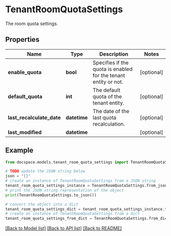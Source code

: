 # TenantRoomQuotaSettings

The room quota settings.

## Properties

Name | Type | Description | Notes
------------ | ------------- | ------------- | -------------
**enable_quota** | **bool** | Specifies if the quota is enabled for the tenant entity or not. | [optional] 
**default_quota** | **int** | The default quota of the tenant entity. | [optional] 
**last_recalculate_date** | **datetime** | The date of the last quota recalculation. | [optional] 
**last_modified** | **datetime** |  | [optional] 

## Example

```python
from docspace.models.tenant_room_quota_settings import TenantRoomQuotaSettings

# TODO update the JSON string below
json = "{}"
# create an instance of TenantRoomQuotaSettings from a JSON string
tenant_room_quota_settings_instance = TenantRoomQuotaSettings.from_json(json)
# print the JSON string representation of the object
print(TenantRoomQuotaSettings.to_json())

# convert the object into a dict
tenant_room_quota_settings_dict = tenant_room_quota_settings_instance.to_dict()
# create an instance of TenantRoomQuotaSettings from a dict
tenant_room_quota_settings_from_dict = TenantRoomQuotaSettings.from_dict(tenant_room_quota_settings_dict)
```
[[Back to Model list]](../README.md#documentation-for-models) [[Back to API list]](../README.md#documentation-for-api-endpoints) [[Back to README]](../README.md)



